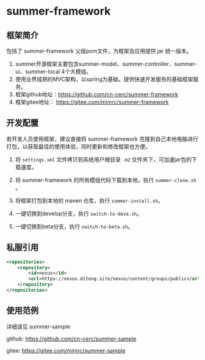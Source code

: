 # summer-framework

## 框架简介

包括了 summer-framework 父级pom文件，为框架及应用提供 jar 统一版本。

1. summer开源框架主要包含summer-model、summer-controller、summer-ui、summer-local 4个大模组。
2. 使用业界成熟的MVC架构，以spring为基础，提供快速开发服务的基础框架服务。
3. 框架github地址：https://github.com/cn-cerc/summer-framework
4. 框架gitee地址：   https://gitee.com/mimrc/summer-framework

## 开发配置

若开发人员使用框架，建议直接将 summer-framework 克隆到自己本地电脑进行打包，以获取最佳的使用体验，同时更新和修改框架也方便。

1. 将 `settings.xml` 文件拷贝到系统用户根目录 `.m2` 文件夹下，可加速jar包的下载速度。

2. 将 summer-framework 的所有模组代码下载到本地，执行 `summer-clone.sh` 。

3. 将框架打包到本地的 maven 仓库，执行 `summer-install.sh`。

4. 一键切换到develop分支，执行 `switch-to-deve.sh`。

5. 一键切换到beta分支，执行 `switch-to-beta.sh`。

## 私服引用

```xml
<repositories>
    <repository>
        <id>nexus</id>
        <url>https://nexus.diteng.site/nexus/content/groups/public</url>
    </repository>
</repositories>
```

## 使用范例

详细请见 summer-sample

github: https://github.com/cn-cerc/summer-sample

gitee:   https://gitee.com/mimrc/summer-sample